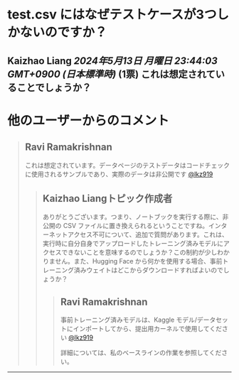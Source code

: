 # test.csv にはなぜテストケースが3つしかないのですか？
**Kaizhao Liang** *2024年5月13日 月曜日 23:44:03 GMT+0900 (日本標準時)* (1票)
これは想定されていることでしょうか？
---
# 他のユーザーからのコメント
> ## Ravi Ramakrishnan
> 
> これは想定されています。データページのテストデータはコードチェックに使用されるサンプルであり、実際のデータは非公開です [@lkz919](https://www.kaggle.com/lkz919) 
> 
> 
> 
> > ## Kaizhao Liangトピック作成者
> > 
> > ありがとうございます。つまり、ノートブックを実行する際に、非公開の CSV ファイルに置き換えられるということですね。インターネットアクセス不可について、追加で質問があります。これは、実行時に自分自身でアップロードしたトレーニング済みモデルにアクセスできないことを意味するのでしょうか？この制約が少しわかりません。また、Hugging Face から何かを使用する場合、事前トレーニング済みウェイトはどこからダウンロードすればよいのでしょうか？
> > 
> > 
> > 
> > > ## Ravi Ramakrishnan
> > > 
> > > 事前トレーニング済みモデルは、Kaggle モデル/データセットにインポートしてから、提出用カーネルで使用してください [@lkz919](https://www.kaggle.com/lkz919) 
> > > 
> > > 詳細については、私のベースラインの作業を参照してください。
> > > 
> > > 
---

